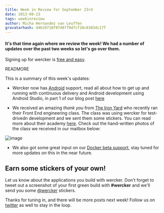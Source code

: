 ```yaml
---
title: Week in Review for September 23rd
date: 2013-09-23
tags: weekinreview
author: Micha Hernandez van Leuffen
gravatarhash: d4b19718f9748779d7cf18c6303dc17f
---
```


<h4 class="subheader">
It's that time again where we review the week! We had a number of updates over the past two weeks so let's go over them.
</h4>

Signing up for wercker is [free and easy](https://app.wercker.com/users/new/).

READMORE

This is a summary of this week's updates:

* Wercker now has [Android](http://www.android.com/) support, read all about how to get up and running with continuous delivery and Android development using Android Studio, in part 1 of our blog post [here](http://blog.wercker.com/2013/09/19/Gettingstarted-with-android-part-1.html)

* We received an amazing *thank you* from [The Iron Yard](http://theironyard.com/) who recently ran their Front End engineering class. The class was using wercker for test-drivedn development and we sent them some stickers. You can read more about their academy [here](http://theironyard.com/education/academy/). Check out the hand-written photos of the class we received in our mailbox below:

![image](http://f.cl.ly/items/252v1o0m120O2J0t3U3A/24D6F7D0-2664-4DE2-8B45-2C02744C087C.jpg)

* We also got some great input on our [Docker beta support](http://wercker.com/docker/), stay tuned for more updates on this in the near future.

## Earn some stickers of your own!

Let us know about the applications you build with wercker. Don't forget to tweet out a screenshot of your first green build with **#wercker** and we'll send you some [@wercker](http://twitter.com/wercker) stickers.

Thanks for tuning in, and there will be more posts next week! Follow us on [twitter](http://twitter.com/wercker) as well to stay in the loop.